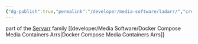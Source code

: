 ```yaml
---
{"dg-publish":true,"permalink":"/developer/media-software/ladarr/","created":"2025-04-09T22:15:54.631-05:00","updated":"2025-04-09T11:37:46.000-05:00"}
---
```



part of the [Servarr](https://wiki.servarr.com/) family
[[developer/Media Software/Docker Compose Media Containers Arrs\|Docker Compose Media Containers Arrs]]